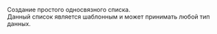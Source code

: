 Создание простого односвязного списка.  
Данный список является шаблонным и может принимать любой тип данных.  